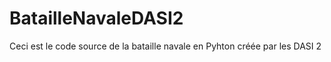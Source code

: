 # BatailleNavaleDASI2

Ceci est le code source de la bataille navale en Pyhton créée par les DASI 2
